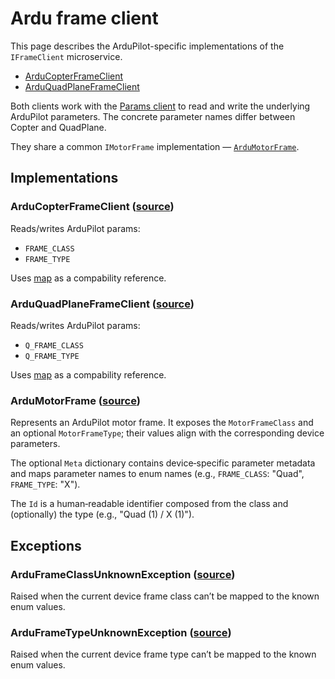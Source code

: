 # Ardu frame client

This page describes the ArduPilot-specific implementations of the `IFrameClient` microservice.

- [ArduCopterFrameClient](#arducopterframeclient-source)
- [ArduQuadPlaneFrameClient](#arduquadplaneframeclient-source)

Both clients work with the [Params client](Params.md) to read and write the underlying ArduPilot parameters. 
The concrete parameter names differ between Copter and QuadPlane.

They share a common `IMotorFrame` implementation — [`ArduMotorFrame`](#ardumotorframe-source).

## Implementations

### ArduCopterFrameClient ([source](https://github.com/asv-soft/asv-mavlink/blob/main/src/Asv.Mavlink/Devices/Client/Vehicles/Ardu/Copter/Microservices/Frame/ArduCopterFrameCompability.cs))

Reads/writes ArduPilot params:
- `FRAME_CLASS`
- `FRAME_TYPE`

Uses [map](https://github.com/asv-soft/asv-mavlink/blob/main/src/Asv.Mavlink/Devices/Client/Vehicles/Ardu/Copter/Microservices/Frame/ArduCopterFrameCompability.cs) as a compability reference.

### ArduQuadPlaneFrameClient ([source](https://github.com/asv-soft/asv-mavlink/blob/main/src/Asv.Mavlink/Devices/Client/Vehicles/Ardu/Plane/Quad/Microservices/Frame/ArduQuadPlaneFrameClient.cs))

Reads/writes ArduPilot params:
- `Q_FRAME_CLASS`
- `Q_FRAME_TYPE`

Uses [map](https://github.com/asv-soft/asv-mavlink/blob/main/src/Asv.Mavlink/Devices/Client/Vehicles/Ardu/Plane/Quad/Microservices/Frame/ArduQuadPlaneFrameCompability.cs) as a compability reference.

### ArduMotorFrame ([source](https://github.com/asv-soft/asv-mavlink/blob/main/src/Asv.Mavlink/Devices/Client/Vehicles/Ardu/Microservices/Frame/ArduMotorFrame.cs))

Represents an ArduPilot motor frame. It exposes the `MotorFrameClass` and an optional `MotorFrameType`; 
their values align with the corresponding device parameters.

The optional `Meta` dictionary contains device‑specific parameter metadata and maps parameter names to enum names 
(e.g., `FRAME_CLASS`: "Quad", `FRAME_TYPE`: "X").

The `Id` is a human‑readable identifier composed from the class and (optionally) the type (e.g., "Quad (1) / X (1)").

## Exceptions

### ArduFrameClassUnknownException ([source](https://github.com/asv-soft/asv-mavlink/blob/main/src/Asv.Mavlink/Devices/Client/Vehicles/Ardu/Microservices/Frame/Exceptions/ArduFrameClassUnknownException.cs))
Raised when the current device frame class can’t be mapped to the known enum values.

### ArduFrameTypeUnknownException ([source](https://github.com/asv-soft/asv-mavlink/blob/main/src/Asv.Mavlink/Devices/Client/Vehicles/Ardu/Microservices/Frame/Exceptions/ArduFrameTypeUnknownException.cs))
Raised when the current device frame type can’t be mapped to the known enum values.

